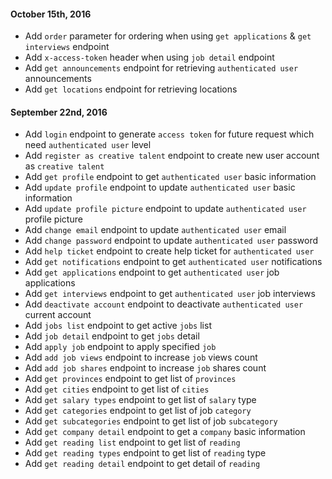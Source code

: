 #### October 15th, 2016
+ Add `order` parameter for ordering when using `get applications` & `get interviews` endpoint
+ Add `x-access-token` header when using `job detail` endpoint
+ Add `get announcements` endpoint for retrieving `authenticated user` announcements
+ Add `get locations` endpoint for retrieving locations

#### September 22nd, 2016
+ Add `login` endpoint to generate `access token` for future request which need `authenticated user` level
+ Add `register as creative talent` endpoint to create new user account as `creative talent`
+ Add `get profile` endpoint to get `authenticated user` basic information
+ Add `update profile` endpoint to update `authenticated user` basic information
+ Add `update profile picture` endpoint to update `authenticated user` profile picture
+ Add `change email` endpoint to update `authenticated user` email
+ Add `change password` endpoint to update `authenticated user` password
+ Add `help ticket` endpoint to create help ticket for `authenticated user`
+ Add `get notifications` endpoint to get `authenticated user` notifications
+ Add `get applications` endpoint to get `authenticated user` job applications
+ Add `get interviews` endpoint to get `authenticated user` job interviews
+ Add `deactivate account` endpoint to deactivate `authenticated user` current account
+ Add `jobs list` endpoint to get active `jobs` list
+ Add `job detail` endpoint to get `jobs` detail
+ Add `apply job` endpoint to apply specified `job`
+ Add `add job views` endpoint to increase `job` views count
+ Add `add job shares` endpoint to increase `job` shares count
+ Add `get provinces` endpoint to get list of `provinces`
+ Add `get cities` endpoint to get list of `cities`
+ Add `get salary types` endpoint to get list of `salary` type
+ Add `get categories` endpoint to get list of job `category`
+ Add `get subcategories` endpoint to get list of job `subcategory`
+ Add `get company detail` endpoint to get a `company` basic information
+ Add `get reading list` endpoint to get list of `reading`
+ Add `get reading types` endpoint to get list of `reading` type
+ Add `get reading detail` endpoint to get detail of `reading`